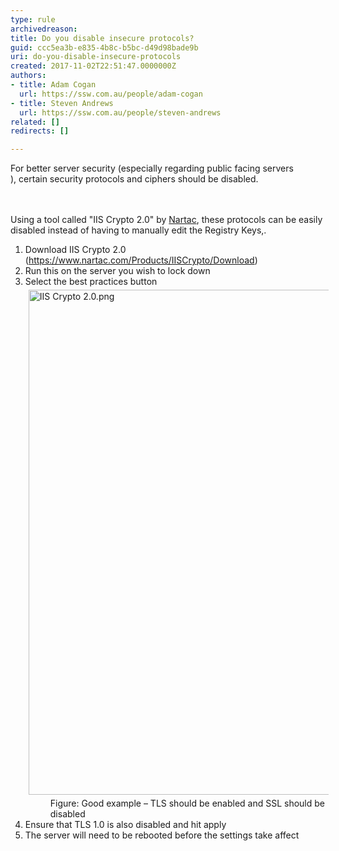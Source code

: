 ```yaml
---
type: rule
archivedreason: 
title: Do you disable insecure protocols?
guid: ccc5ea3b-e835-4b8c-b5bc-d49d98bade9b
uri: do-you-disable-insecure-protocols
created: 2017-11-02T22:51:47.0000000Z
authors:
- title: Adam Cogan
  url: https://ssw.com.au/people/adam-cogan
- title: Steven Andrews
  url: https://ssw.com.au/people/steven-andrews
related: []
redirects: []

---
```



<div>​For better server security (especially regarding&#160;public facing servers​),&#160;certain security protocols and ciphers should be disabled.<br></div>
<br><excerpt class='endintro'></excerpt><br>
<p>​​​Using a tool called &quot;IIS Crypto 2.0&quot; by <a href="https&#58;//www.nartac.com/Products/IISCrypto">Nartac</a>, these protocols can be easily disabled instead of having to manually edit the Registry Keys,.<br></p><ol><li>Download IIS Crypto 2.0 (<a href="https&#58;//www.nartac.com/Products/IISCrypto/Download">https&#58;//www.nartac.com/Products/IISCrypto/Download​</a>)<br></li><li>Run this on the se​rver you wish to lock down<br></li><li>Select the best practices button<img src="/PublishingImages/IIS%20Crypto%202.0.png" alt="IIS Crypto 2.0.png" style="margin&#58;5px;width&#58;808px;" /><dd class="ssw15-rteElement-FigureGood">​Figure&#58; Good exa​​mple – TLS should be enabled a​​n​d SSL should be disabled​</dd></li><li>Ensure that TLS 1.0 is also disabled and hit apply​<br></li><li>The server will need to be rebooted before the settings take affect<br></li></ol><p></p><p><br></p>


